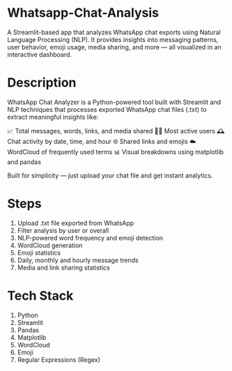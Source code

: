 # Whatsapp-Chat-Analysis
A Streamlit-based app that analyzes WhatsApp chat exports using Natural Language Processing (NLP). It provides insights into messaging patterns, user behavior, emoji usage, media sharing, and more — all visualized in an interactive dashboard.

# Description
WhatsApp Chat Analyzer is a Python-powered tool built with Streamlit and NLP techniques that processes exported WhatsApp chat files (.txt) to extract meaningful insights like:

📈 Total messages, words, links, and media shared
🙋‍♂️ Most active users
🕰️ Chat activity by date, time, and hour
🌐 Shared links and emojis
☁️ WordCloud of frequently used terms
📊 Visual breakdowns using matplotlib and pandas

Built for simplicity — just upload your chat file and get instant analytics.

# Steps 
1. Upload .txt file exported from WhatsApp
2. Filter analysis by user or overall
3. NLP-powered word frequency and emoji detection
4. WordCloud generation
5. Emoji statistics
6. Daily, monthly and hourly message trends
7. Media and link sharing statistics

# Tech Stack

1. Python
2. Streamlit
3. Pandas
4. Matplotlib
5. WordCloud
6. Emoji
7. Regular Expressions (Regex)

